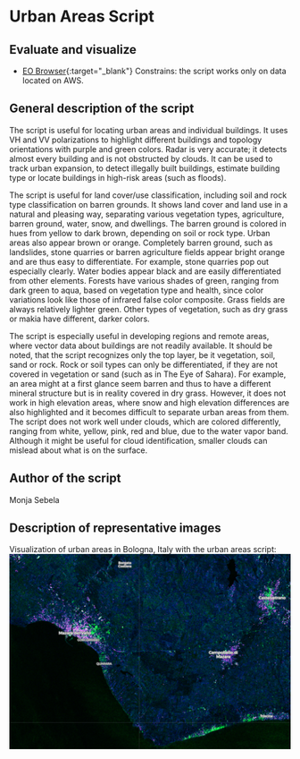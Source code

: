 # Urban Areas Script

## Evaluate and visualize   
 - [EO Browser](https://apps.sentinel-hub.com/eo-browser/?lat=44.51260&lng=11.35008&zoom=13&time=2019-05-26&preset=CUSTOM&datasource=Sentinel-1%20AWS%20(S1-AWS-IW-VVVH)&layers=VV,VH,HH&evalscript=cmV0dXJuIFs1LjUgKiBWSCA%2BIDAuNSwgVlYsIFZIICogOF07){:target="_blank"}
 Constrains: the script works only on data located on AWS.

## General description of the script

The script is useful for locating urban areas and individual buildings. It uses VH and VV polarizations to highlight different buildings and topology orientations with purple and green colors. Radar is very accurate; it detects almost every building and is not obstructed by clouds. It can be used to track urban expansion, to detect illegally built buildings, estimate building type or locate buildings in high-risk areas (such as floods).

The script is useful for land cover/use classification, including soil and rock type classification on barren grounds. It shows land cover and land use in a natural and pleasing way, separating various vegetation types, agriculture, barren ground, water, snow, and dwellings. The barren ground is colored in hues from yellow to dark brown, depending on soil or rock type. Urban areas also appear brown or orange. Completely barren ground, such as landslides, stone quarries or barren agriculture fields appear bright orange and are thus easy to differentiate. For example, stone quarries pop out especially clearly. Water bodies appear black and are easily differentiated from other elements. Forests have various shades of green, ranging from dark green to aqua, based on vegetation type and health, since color variations look like those of infrared false color composite. Grass fields are always relatively lighter green. Other types of vegetation, such as dry grass or makia have different, darker colors.

The script is especially useful in developing regions and remote areas, where vector data about buildings are not readily available. It should be noted, that the script recognizes only the top layer, be it vegetation, soil, sand or rock. Rock or soil types can only be differentiated, if they are not covered in vegetation or sand (such as in The Eye of Sahara). For example, an area might at a first glance seem barren and thus to have a different mineral structure but is in reality covered in dry grass. However, it does not work in high elevation areas, where snow and high elevation differences are also highlighted and it becomes difficult to separate urban areas from them. The script does not work well under clouds, which are colored differently, ranging from white, yellow, pink, red and blue, due to the water vapor band. Although it might be useful for cloud identification, smaller clouds can mislead about what is on the surface.

## Author of the script

Monja Sebela

## Description of representative images

Visualization of urban areas in Bologna, Italy with the urban areas script:
![Urban Areas script example in Bologna (Italy)](fig/Sentinel-1_urban_areas.png)
